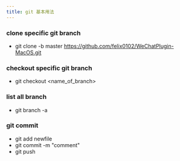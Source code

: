 ```yaml
---
title: git 基本用法
---
```

### clone specific git branch
- git clone -b master https://github.com/felix0102/WeChatPlugin-MacOS.git
### checkout specific git branch
- git checkout <name_of_branch>
### list all branch
- git branch -a

### git commit 
- git add newfile
- git commit -m "comment"
- git push
